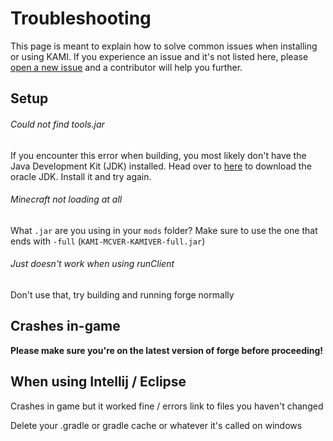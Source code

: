 # Troubleshooting

This page is meant to explain how to solve common issues when installing or using KAMI. If you experience an issue and it's not listed here, please [open a new issue](https://github.com/zeroeightysix/KAMI/issues/new) and a contributor will help you further.

## Setup
###### Could not find tools.jar
If you encounter this error when building, you most likely don't have the Java Development Kit (JDK) installed.
Head over to [here](http://www.oracle.com/technetwork/java/javase/downloads/jdk8-downloads-2133151.html) to download the oracle JDK. Install it and try again.

###### Minecraft not loading at all
What `.jar` are you using in your `mods` folder? Make sure to use the one that ends with `-full` (`KAMI-MCVER-KAMIVER-full.jar`)

###### Just doesn't work when using runClient
Don't use that, try building and running forge normally
## Crashes in-game

**Please make sure you're on the latest version of forge before proceeding!**

## When using Intellij / Eclipse
Crashes in game but it worked fine / errors link to files you haven't changed

Delete your .gradle or gradle cache or whatever it's called on windows
